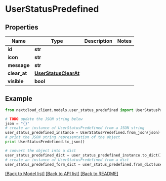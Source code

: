 # UserStatusPredefined


## Properties
Name | Type | Description | Notes
------------ | ------------- | ------------- | -------------
**id** | **str** |  | 
**icon** | **str** |  | 
**message** | **str** |  | 
**clear_at** | [**UserStatusClearAt**](UserStatusClearAt.md) |  | 
**visible** | **bool** |  | 

## Example

```python
from nextcloud_client.models.user_status_predefined import UserStatusPredefined

# TODO update the JSON string below
json = "{}"
# create an instance of UserStatusPredefined from a JSON string
user_status_predefined_instance = UserStatusPredefined.from_json(json)
# print the JSON string representation of the object
print UserStatusPredefined.to_json()

# convert the object into a dict
user_status_predefined_dict = user_status_predefined_instance.to_dict()
# create an instance of UserStatusPredefined from a dict
user_status_predefined_form_dict = user_status_predefined.from_dict(user_status_predefined_dict)
```
[[Back to Model list]](../README.md#documentation-for-models) [[Back to API list]](../README.md#documentation-for-api-endpoints) [[Back to README]](../README.md)


